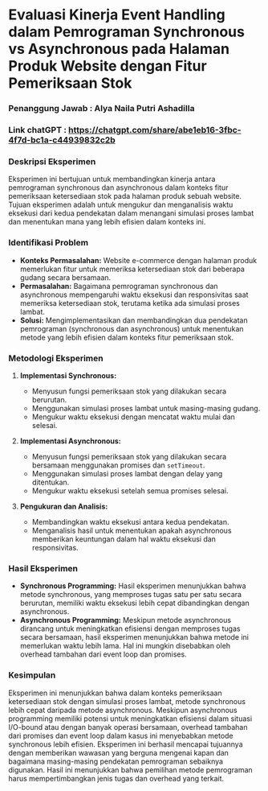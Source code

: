 # **Evaluasi Kinerja Event Handling dalam Pemrograman Synchronous vs Asynchronous pada Halaman Produk Website dengan Fitur Pemeriksaan Stok**
### Penanggung Jawab : Alya Naila Putri Ashadilla
### Link chatGPT : https://chatgpt.com/share/abe1eb16-3fbc-4f7d-bc1a-c44939832c2b
### **Deskripsi Eksperimen**
Eksperimen ini bertujuan untuk membandingkan kinerja antara pemrograman synchronous dan asynchronous dalam konteks fitur pemeriksaan ketersediaan stok pada halaman produk sebuah website. Tujuan eksperimen adalah untuk mengukur dan menganalisis waktu eksekusi dari kedua pendekatan dalam menangani simulasi proses lambat dan menentukan mana yang lebih efisien dalam konteks ini.

### **Identifikasi Problem**
- **Konteks Permasalahan:** Website e-commerce dengan halaman produk memerlukan fitur untuk memeriksa ketersediaan stok dari beberapa gudang secara bersamaan.
- **Permasalahan:** Bagaimana pemrograman synchronous dan asynchronous mempengaruhi waktu eksekusi dan responsivitas saat memeriksa ketersediaan stok, terutama ketika ada simulasi proses lambat.
- **Solusi:** Mengimplementasikan dan membandingkan dua pendekatan pemrograman (synchronous dan asynchronous) untuk menentukan metode yang lebih efisien dalam konteks fitur pemeriksaan stok.

### **Metodologi Eksperimen**
1. **Implementasi Synchronous:**
   - Menyusun fungsi pemeriksaan stok yang dilakukan secara berurutan.
   - Menggunakan simulasi proses lambat untuk masing-masing gudang.
   - Mengukur waktu eksekusi dengan mencatat waktu mulai dan selesai.

2. **Implementasi Asynchronous:**
   - Menyusun fungsi pemeriksaan stok yang dilakukan secara bersamaan menggunakan promises dan `setTimeout`.
   - Menggunakan simulasi proses lambat dengan delay yang ditentukan.
   - Mengukur waktu eksekusi setelah semua promises selesai.

3. **Pengukuran dan Analisis:**
   - Membandingkan waktu eksekusi antara kedua pendekatan.
   - Menganalisis hasil untuk menentukan apakah asynchronous memberikan keuntungan dalam hal waktu eksekusi dan responsivitas.

### **Hasil Eksperimen**
- **Synchronous Programming:** Hasil eksperimen menunjukkan bahwa metode synchronous, yang memproses tugas satu per satu secara berurutan, memiliki waktu eksekusi lebih cepat dibandingkan dengan asynchronous.
- **Asynchronous Programming:** Meskipun metode asynchronous dirancang untuk meningkatkan efisiensi dengan memproses tugas secara bersamaan, hasil eksperimen menunjukkan bahwa metode ini memerlukan waktu lebih lama. Hal ini mungkin disebabkan oleh overhead tambahan dari event loop dan promises.

### **Kesimpulan**
Eksperimen ini menunjukkan bahwa dalam konteks pemeriksaan ketersediaan stok dengan simulasi proses lambat, metode synchronous lebih cepat daripada metode asynchronous. Meskipun asynchronous programming memiliki potensi untuk meningkatkan efisiensi dalam situasi I/O-bound atau dengan banyak operasi bersamaan, overhead tambahan dari promises dan event loop dalam kasus ini menyebabkan metode synchronous lebih efisien. Eksperimen ini berhasil mencapai tujuannya dengan memberikan wawasan yang berguna mengenai kapan dan bagaimana masing-masing pendekatan pemrograman sebaiknya digunakan. Hasil ini menunjukkan bahwa pemilihan metode pemrograman harus mempertimbangkan jenis tugas dan overhead yang terkait.